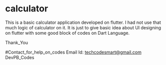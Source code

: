 # calculator

This is a basic calculator application developed on flutter. 
I had not use that much logic of calculator on it. 
It is just to give basic idea about UI designing on flutter with some good block of codes on Dart Language.

Thank_You

#Contact_for_help_on_codes
Email Id: techcodesmart@gmail.com
DevPB_Codes
